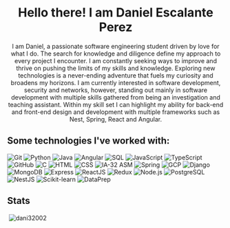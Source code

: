 <h1 align="center">Hello there! I am Daniel Escalante Perez</h1>

<p align="center">I am Daniel, a passionate software engineering student driven by love for what I do. The search for knowledge and diligence define my approach to every project I encounter. I am constantly seeking ways to improve and thrive on pushing the limits of my skills and knowledge. Exploring new technologies is a never-ending adventure that fuels my curiosity and broadens my horizons. I am currently interested in software development, security and networks, however, standing out mainly in software development with multiple skills gathered from being an investigation and teaching assistant. Within my skill set I can highlight my ability for back-end and front-end design and development with multiple frameworks such as Nest, Spring, React and Angular.</p>

<h2>Some technologies I've worked with:</h2>

![Git](https://img.shields.io/badge/Git-F05032?style=for-the-badge&logo=git&logoColor=white)
![Python](https://img.shields.io/badge/Python-3776AB?style=for-the-badge&logo=python&logoColor=white)
![Java](https://img.shields.io/badge/Java-007396?style=for-the-badge&logo=java&logoColor=white)
![Angular](https://img.shields.io/badge/Angular-DD0031?style=for-the-badge&logo=angular&logoColor=white)
![SQL](https://img.shields.io/badge/SQL-336791?style=for-the-badge&logo=postgresql&logoColor=white)
![JavaScript](https://img.shields.io/badge/JavaScript-F7DF1E?style=for-the-badge&logo=javascript&logoColor=black)
![TypeScript](https://img.shields.io/badge/TypeScript-3178C6?style=for-the-badge&logo=typescript&logoColor=white)
![GitHub](https://img.shields.io/badge/GitHub-181717?style=for-the-badge&logo=github&logoColor=white)
![C](https://img.shields.io/badge/C-A8B9CC?style=for-the-badge&logo=c&logoColor=white)
![HTML](https://img.shields.io/badge/HTML5-E34F26?style=for-the-badge&logo=html5&logoColor=white)
![CSS](https://img.shields.io/badge/CSS3-1572B6?style=for-the-badge&logo=css3&logoColor=white)
![IA-32 ASM](https://img.shields.io/badge/IA--32%20ASM-00599C?style=for-the-badge&logo=assemblyscript&logoColor=white)
![Spring](https://img.shields.io/badge/Spring-6DB33F?style=for-the-badge&logo=spring&logoColor=white)
![GCP](https://img.shields.io/badge/GCP-4285F4?style=for-the-badge&logo=googlecloud&logoColor=white)
![Django](https://img.shields.io/badge/Django-092E20?style=for-the-badge&logo=django&logoColor=white)
![MongoDB](https://img.shields.io/badge/MongoDB-47A248?style=for-the-badge&logo=mongodb&logoColor=white)
![Express](https://img.shields.io/badge/Express-000000?style=for-the-badge&logo=express&logoColor=white)
![ReactJS](https://img.shields.io/badge/React-61DAFB?style=for-the-badge&logo=react&logoColor=black)
![Redux](https://img.shields.io/badge/Redux-764ABC?style=for-the-badge&logo=redux&logoColor=white)
![Node.js](https://img.shields.io/badge/Node.js-339933?style=for-the-badge&logo=nodedotjs&logoColor=white)
![PostgreSQL](https://img.shields.io/badge/PostgreSQL-336791?style=for-the-badge&logo=postgresql&logoColor=white)
![NestJS](https://img.shields.io/badge/NestJS-E0234E?style=for-the-badge&logo=nestjs&logoColor=white)
![Scikit-learn](https://img.shields.io/badge/Scikit--Learn-F7931E?style=for-the-badge&logo=scikitlearn&logoColor=white)
![DataPrep](https://img.shields.io/badge/DataPrep-2C3E50?style=for-the-badge&logo=databricks&logoColor=white)

<h2>Stats</h2>

<p>&nbsp;<img align="center" src="https://github-readme-stats.vercel.app/api?username=dani32002&show_icons=true&locale=en&theme=merko" alt="dani32002" /></p>

